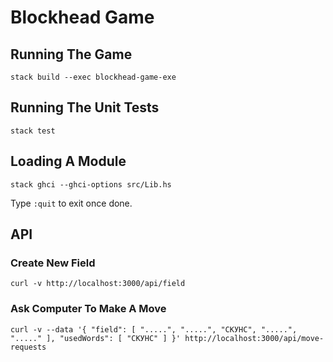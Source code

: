 # Blockhead Game

## Running The Game

```shell
stack build --exec blockhead-game-exe
```

## Running The Unit Tests

```shell
stack test
```

## Loading A Module

```shell
stack ghci --ghci-options src/Lib.hs
```

Type `:quit` to exit once done.

## API

### Create New Field

```shell
curl -v http://localhost:3000/api/field
```

### Ask Computer To Make A Move

```shell
curl -v --data '{ "field": [ ".....", ".....", "СКУНС", ".....", "....." ], "usedWords": [ "СКУНС" ] }' http://localhost:3000/api/move-requests
```
